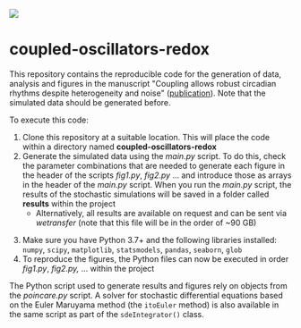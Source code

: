 <!-- badges: start -->
<!--<a href="https://www.ncbi.nlm.nih.gov/geo/query/acc.cgi?acc=GSE205155"><img src="https://img.shields.io/badge/Data-GSE205155-green.svg?style=plastic" alt="" /></a>-->
<!--[![](https://img.shields.io/badge/Data-10.1101/2022.06.03.494693-blue.svg)](https://doi.org/10.1101/2022.06.03.494693)-->
[![](https://img.shields.io/badge/Preprint-10.1101/2023.02.12.528191-yellow.svg)](https://www.biorxiv.org/content/10.1101/2023.02.12.528191v1)
<!--[![](https://img.shields.io/badge/Data-10.1101/2022.06.03.494693-blue.svg)](https://doi.org/10.1101/2022.06.03.494693)-->
 <!-- badges: end -->

# coupled-oscillators-redox

This repository contains the reproducible code for the generation of data, analysis and figures in the manuscript "Coupling allows robust circadian rhythms despite heterogeneity and noise" ([publication](https://www.sciencedirect.com/science/article/pii/S2405844024008041)). Note that the simulated data should be generated before.

To execute this code:

1. Clone this repository at a suitable location. This will place the code within a directory named **coupled-oscillators-redox**
2. Generate the simulated data using the *main.py* script. To do this, check the parameter combinations that are needed to generate each figure in the header of the scripts *fig1.py*, *fig2.py* ... and introduce those as arrays in the header of the *main.py* script. When you run the *main.py* script, the results of the stochastic simulations will be saved in a folder called **results** within the project 
   - Alternatively, all results are available on request and can be sent via *wetransfer* (note that this file will be in the order of ~90 GB)
<!--2. Download all the simulated data from [here](https://www.zenodo.org/) (under the `results` folder) (or alternatively generate all the simulated data using the *main.py* script)-->
3. Make sure you have Python 3.7+ and the following libraries installed: `numpy`, `scipy`, `matplotlib`, `statsmodels`, `pandas`, `seaborn`, `glob`
4. To reproduce the figures, the Python files can now be executed in order *fig1.py*, *fig2.py,* ... within the project 

The Python script used to generate results and figures rely on objects from the *poincare.py* script. A solver for stochastic differential equations based on the Euler Maruyama method (the `itoEuler` method) is also available in the same script as part of the `sdeIntegrator()` class.

<!--To reproduce the figures, the Python files can now be executed in order *fig1.py, fig2.py,* ... within the project.-->
